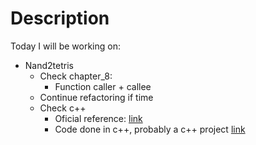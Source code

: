 # Description

Today I will be working on:
  - Nand2tetris
    - Check chapter_8:
      - Function caller + callee
    - Continue refactoring if time
    - Check c++ 
      - Oficial reference:
      [link](https://isocpp.github.io/CppCoreGuidelines/CppCoreGuidelines#main)
      - Code done in c++, probably
        a c++ project
        [link](https://github.com/duckdb/duckdb/blob/main/src/include/duckdb/main/relation.hpp)
